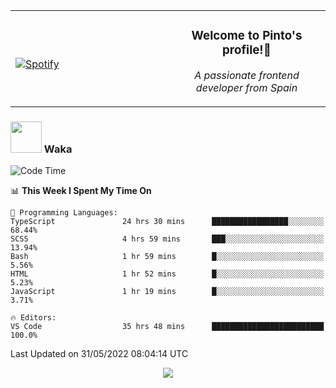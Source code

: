 <table width="100%" align="center"> 
  <tr>
  <td width="50%">
      
&nbsp; <br> [![Spotify](https://novatorem-zeta-rust.vercel.app/api/spotify)](https://open.spotify.com/user/novatorem-zeta-rust)

  </td>
  <td width="50%">
    <h3 align="center">Welcome to Pinto's profile!👋</h3>
    <p align="center"><em>A passionate frontend developer from Spain</em></p>
  </td>
  </table>

### <img src="https://media.giphy.com/media/VgCDAzcKvsR6OM0uWg/giphy.gif" width="50"> Waka

  <!--START_SECTION:waka-->
![Code Time](http://img.shields.io/badge/Code%20Time-453%20hrs%2049%20mins-blue)

📊 **This Week I Spent My Time On** 

```text
💬 Programming Languages: 
TypeScript               24 hrs 30 mins      █████████████████░░░░░░░░   68.44% 
SCSS                     4 hrs 59 mins       ███░░░░░░░░░░░░░░░░░░░░░░   13.94% 
Bash                     1 hr 59 mins        █░░░░░░░░░░░░░░░░░░░░░░░░   5.56% 
HTML                     1 hr 52 mins        █░░░░░░░░░░░░░░░░░░░░░░░░   5.23% 
JavaScript               1 hr 19 mins        █░░░░░░░░░░░░░░░░░░░░░░░░   3.71%

🔥 Editors: 
VS Code                  35 hrs 48 mins      █████████████████████████   100.0%

```


 Last Updated on 31/05/2022 08:04:14 UTC
<!--END_SECTION:waka-->

<div align="center">
<img src="https://github-readme-stats-gilt-tau.vercel.app/api/top-langs/?username=pinto-hub&layout=compact&theme=dracula" />
</div>
